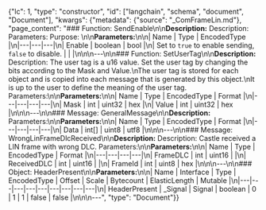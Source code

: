 {"lc": 1, "type": "constructor", "id": ["langchain", "schema", "document", "Document"], "kwargs": {"metadata": {"source": "_ComFrameLin.md"}, "page_content": "### Function: SendEnable\n\n**Description:** Description: Parameters: Purpose: \n\n**Parameters:**\n\n| Name | Type | EncodedType |\n|---|---|---|\n| Enable | boolean | bool |\n| Set to `true` to enable sending, `false` to disable. |  |  |\n\n\n---\n\n### Function: SetUserTag\n\n**Description:** Description: The user tag is a u16 value. Set the user tag by changing the bits according to the Mask and Value.\nThe user tag is stored for each object and is copied into each message that is generated by this object.\nIt is up to the user to define the meaning of the user tag. Parameters:\n\n**Parameters:**\n\n| Name | Type | EncodedType | Format |\n|---|---|---|---|\n| Mask | int | uint32 | hex |\n| Value | int | uint32 | hex |\n\n\n---\n\n### Message: GeneralMessage\n\n**Description:** Parameters:\n\n**Parameters:**\n\n| Name | Type | EncodedType | Format |\n|---|---|---|---|\n| Data | int[] | uint8 | utf8 |\n\n\n---\n\n### Message: WrongLinFrameDlcReceived\n\n**Description:** Description: Castle received a LIN frame with wrong DLC. Parameters:\n\n**Parameters:**\n\n| Name | Type | EncodedType | Format |\n|---|---|---|---|\n| FrameDLC | int | uint16 |  |\n| ReceivedDLC | int | uint16 |  |\n| FrameId | int | uint8 | hex |\n\n\n---\n\n### Object: HeaderPresent\n\n**Parameters:**\n\n| Name | Interface | Type | EncodedType | Offset | Scale | Bytecount | ElasticLength | Mutable |\n|---|---|---|---|---|---|---|---|---|\n| HeaderPresent | _Signal | Signal | boolean | 0 | 1 | 1 | false | false |\n\n\n---", "type": "Document"}}